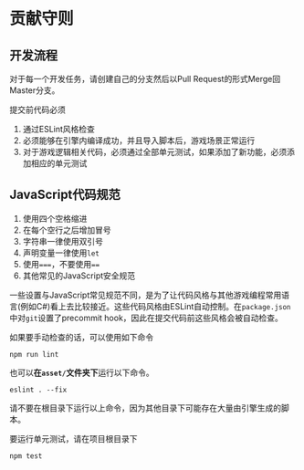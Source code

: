 # 贡献守则

## 开发流程

对于每一个开发任务，请创建自己的分支然后以Pull Request的形式Merge回Master分支。

提交前代码必须

1. 通过ESLint风格检查
2. 必须能够在引擎内编译成功，并且导入脚本后，游戏场景正常运行
3. 对于游戏逻辑相关代码，必须通过全部单元测试，如果添加了新功能，必须添加相应的单元测试

## JavaScript代码规范

1. 使用四个空格缩进
2. 在每个空行之后增加冒号
3. 字符串一律使用双引号
4. 声明变量一律使用`let`
5. 使用`===`，不要使用`==`
6. 其他常见的JavaScript安全规范

一些设置与JavaScript常见规范不同，是为了让代码风格与其他游戏编程常用语言(例如C#)看上去比较接近。这些代码风格由ESLint自动控制。在`package.json`中对`git`设置了precommit hook，因此在提交代码前这些风格会被自动检查。

如果要手动检查的话，可以使用如下命令

```
npm run lint
```

也可以**在`asset/`文件夹下**运行以下命令。

```
eslint . --fix
```

请不要在根目录下运行以上命令，因为其他目录下可能存在大量由引擎生成的脚本。

要运行单元测试，请在项目根目录下

```
npm test
```

